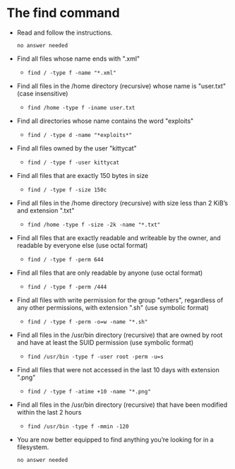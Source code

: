 # The find command

- Read and follow the instructions.

	  no answer needed

- Find all files whose name ends with ".xml"

	- `find / -type f -name "*.xml"`

- Find all files in the /home directory (recursive) whose name is "user.txt" (case insensitive)

	- `find /home -type f -iname user.txt`

- Find all directories whose name contains the word "exploits"

	- `find / -type d -name "*exploits*"`

- Find all files owned by the user "kittycat"

	- `find / -type f -user kittycat`

- Find all files that are exactly 150 bytes in size

	- `find / -type f -size 150c`

- Find all files in the /home directory (recursive) with size less than 2 KiB’s and extension ".txt"

	- `find /home -type f -size -2k -name "*.txt"`

- Find all files that are exactly readable and writeable by the owner, and readable by everyone else (use octal format)

	- `find / -type f -perm 644`

- Find all files that are only readable by anyone (use octal format)

	- `find / -type f -perm /444`

- Find all files with write permission for the group "others", regardless of any other permissions, with extension ".sh" (use symbolic format)

	- `find / -type f -perm -o=w -name "*.sh"`

- Find all files in the /usr/bin directory (recursive) that are owned by root and have at least the SUID permission (use symbolic format)

	- `find /usr/bin -type f -user root -perm -u=s`

- Find all files that were not accessed in the last 10 days with extension ".png"

	- `find / -type f -atime +10 -name "*.png"`

- Find all files in the /usr/bin directory (recursive) that have been modified within the last 2 hours

	- `find /usr/bin -type f -mmin -120`

- You are now better equipped to find anything you’re looking for in a filesystem.

	  no answer needed


